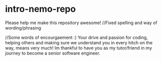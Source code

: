 # intro-nemo-repo
Please help me make this repository awesome! //Fixed spelling and way of wording/phrasing

//Some words of encourgaement :)
Your drive and passion for coding, helping others and making sure we understand you in every hitch on the way, means very much!
Im thankful to have you as my tutor/friend in my journey to become a senior software engineer.